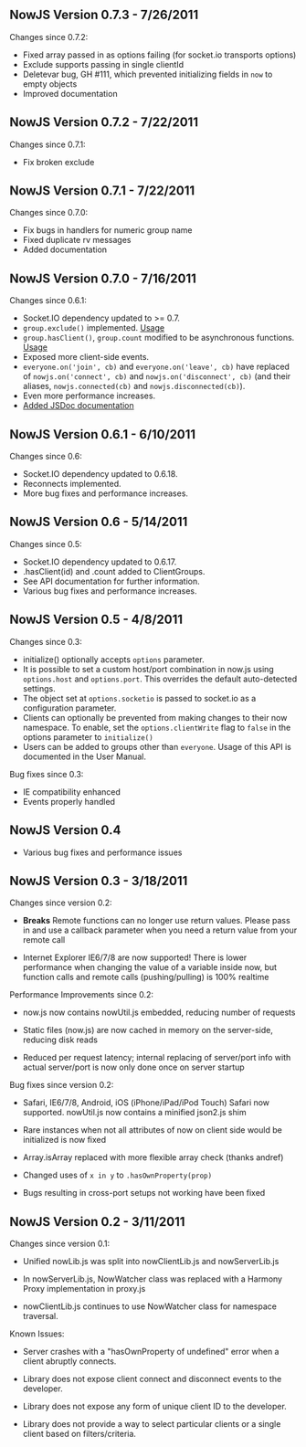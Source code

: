 NowJS Version 0.7.3 - 7/26/2011
---------------------------
Changes since 0.7.2:

* Fixed array passed in as options failing (for socket.io transports options)
* Exclude supports passing in single clientId
* Deletevar bug, GH #111, which prevented initializing fields in `now` to empty objects
* Improved documentation


NowJS Version 0.7.2 - 7/22/2011
---------------------------
Changes since 0.7.1:

* Fix broken exclude


NowJS Version 0.7.1 - 7/22/2011
---------------------------
Changes since 0.7.0:

* Fix bugs in handlers for numeric group name
* Fixed duplicate rv messages
* Added documentation


NowJS Version 0.7.0 - 7/16/2011
---------------------------
Changes since 0.6.1:

* Socket.IO dependency updated to >= 0.7.
* `group.exclude()` implemented. [Usage](http://nowjs.com/jsdoc/symbols/Group.html#exclude)
* `group.hasClient()`, `group.count` modified to be asynchronous
  functions. [Usage](http://nowjs.com/jsdoc/symbols/Group.html#count)
* Exposed more client-side events.
* `everyone.on('join', cb)` and `everyone.on('leave', cb)` have
  replaced of `nowjs.on('connect', cb)` and `nowjs.on('disconnect', cb)`
  (and their aliases, `nowjs.connected(cb)` and `nowjs.disconnected(cb)`).
* Even more performance increases.
* [Added JSDoc documentation](http://nowjs.com/jsdoc/index.html)

NowJS Version 0.6.1 - 6/10/2011
---------------------------

Changes since 0.6:

* Socket.IO dependency updated to 0.6.18.
* Reconnects implemented.
* More bug fixes and performance increases.

NowJS Version 0.6 - 5/14/2011
---------------------------

Changes since 0.5:

* Socket.IO dependency updated to 0.6.17.
* .hasClient(id) and .count added to ClientGroups.
*  See API documentation for further information.
* Various bug fixes and performance increases.

NowJS Version 0.5 - 4/8/2011
---------------------------

Changes since 0.3:

* initialize() optionally accepts `options` parameter.
*  It is possible to set a custom host/port combination in now.js using `options.host` and `options.port`. This overrides the default auto-detected settings.
*  The object set at `options.socketio` is passed to socket.io as a configuration parameter.
* Clients can optionally be prevented from making changes to their now namespace. To enable, set the `options.clientWrite` flag to `false` in the options parameter to `initialize()`
* Users can be added to groups other than `everyone`. Usage of this API is documented in the User Manual.

Bug fixes since 0.3:

* IE compatibility enhanced
* Events properly handled

NowJS Version 0.4
---------------------------
* Various bug fixes and performance issues

NowJS Version 0.3 - 3/18/2011
---------------------------

Changes since version 0.2:

*   **Breaks** Remote functions can no longer use return values. Please pass in and use a callback parameter when you need a return value from your remote call

*   Internet Explorer IE6/7/8 are now supported! There is lower performance when changing the value of a variable inside now, but function calls and remote calls (pushing/pulling) is 100% realtime

Performance Improvements since 0.2:

*   now.js now contains nowUtil.js embedded, reducing number of requests

*   Static files (now.js) are now cached in memory on the server-side, reducing disk reads

*   Reduced per request latency; internal replacing of server/port info with actual server/port is now only done once on server startup
  
Bug fixes since version 0.2:

*   Safari, IE6/7/8, Android, iOS (iPhone/iPad/iPod Touch) Safari now supported. nowUtil.js now contains a minified json2.js shim

*   Rare instances when not all attributes of now on client side would be initialized is now fixed

*   Array.isArray replaced with more flexible array check (thanks andref)

*   Changed uses of `x in y` to `.hasOwnProperty(prop)`

*   Bugs resulting in cross-port setups not working have been fixed


NowJS Version 0.2 - 3/11/2011
---------------------------

Changes since version 0.1:

*   Unified nowLib.js was split into nowClientLib.js and nowServerLib.js

*   In nowServerLib.js, NowWatcher class was replaced with a Harmony Proxy implementation in proxy.js

*   nowClientLib.js continues to use NowWatcher class for namespace traversal.

Known Issues:

*   Server crashes with a "hasOwnProperty of undefined" error when a client abruptly connects.

*   Library does not expose client connect and disconnect events to the developer.

*   Library does not expose any form of unique client ID to the developer.

*   Library does not provide a way to select particular clients or a single client based on filters/criteria.
